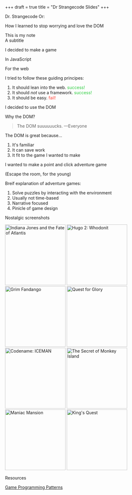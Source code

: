 +++
draft = true
title = "Dr Strangecode Slides"
+++

<!-- Title -->
<section>
  <p>Dr. Strangecode Or:</p>
  <p>How I learned to stop worrying and love the DOM</p>
  <aside class="notes">This is my note</aside>
</section>

<!-- Maybe put a subtitle slide here -->
<section>
  A subtitle
</section>

<!-- Decisons -->
<section>
  <p>I decided to make a game</p>
  <p class="fragment fade-down">In JavaScript</p>
  <p class="fragment fade-down">For the web</p>
</section>

<!-- Principles -->
<section>
<p>I tried to follow these guiding principes:</p>
<ol>
  <li class="fragment fade-up">It should lean into the web. <span class="fragment fade-in" style="color:#2ECC40">success!</span></li>
  <li class="fragment fade-up">It should <em>not</em> use a framework. <span class="fragment fade-in" style="color:#2ECC40">success!</span></li>
  <li class="fragment fade-up">It should be easy. <span class="fragment fade-in" style="color:#FF4136">fail!</span></li>
</ol>
</section>

<section>
  I decided to use the DOM
</section>

<!-- Why the DOM? -->
<section>
  <p>Why the DOM?</p>
  <blockquote class="fragment fade-left">The DOM suuuuuucks.
  <span class="fragment fade-right">&mdash;Everyone</span></blockquote>
</section>

<section>
<p>The DOM is great because…</p>
<ol>
  <li class="fragment fade-up">It's familiar</li>
  <li class="fragment fade-up">It can save work</li>
  <li class="fragment fade-up">It fit to the game I wanted to make</li>
</ol>
</section>

<!-- Type of game -->
<section>
  <p>I wanted to make a point and click adventure game</p>
  <p class="fragment fade-in">(Escape the room, for the young)</p>
</section>

<!-- What PACs are like -->
<section>
  <p>Breif explanation of adventure games:</p>
  <ol>
  <li class="fragment fade-down">Solve puzzles by interacting with the environment</li>
  <li class="fragment fade-down">Usually not time-based</li>
  <li class="fragment fade-down">Narrative focused</li>
  <li class="fragment fade-down">Pinicle of game design</li>
  </ol>
</section>

<!-- Grew up on -->
<section>
  <p>Nostalgic screenshots</p>
  <img width="200" height="200" src="/images/atlantis.jpg" alt="Indiana Jones and the Fate of Atlantis"></figure>
  <img width="200" height="200" src="/images/hugo2.gif" alt="Hugo 2: Whodonit">
  <img width="200" height="200" src="/images/grim_fandango.jpeg" alt="Grim Fandango">
  <img width="200" height="200" src="/images/quest-for-glory.jpg" alt="Quest for Glory">
  <img width="200" height="200" src="/images/iceman.png" alt="Codename: ICEMAN">
  <img width="200" height="200" src="/images/monkeyisland.jpg" alt="The Secret of Monkey Island">
  <img width="200" height="200" src="/images/maniac_mansion.png" alt="Maniac Mansion">
  <img width="200" height="200" src="/images/kings-quest.jpg" alt="King's Quest">
</section>


<!-- Resources -->
<section>
  <p>Resources</p>
  <a class="fragment fade-in" href="http://gameprogrammingpatterns.com/">Game Programming Patterns</a>
</section>
